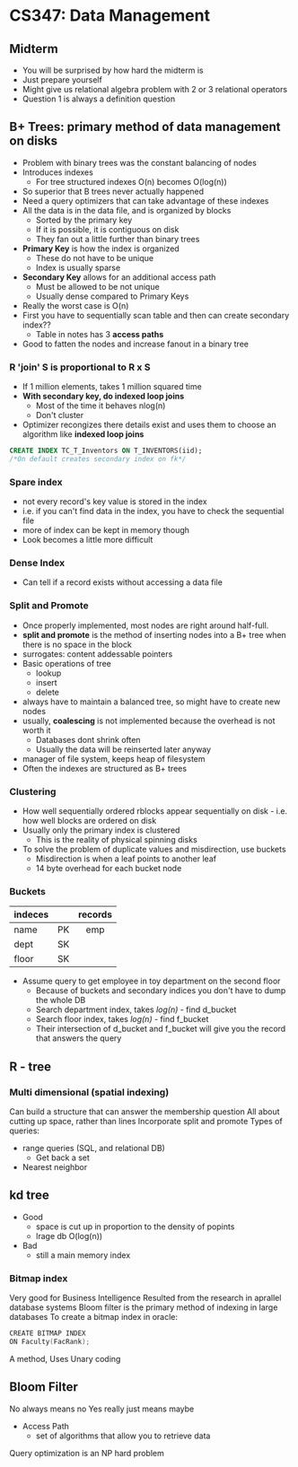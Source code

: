 # CS347: Data Management
## Midterm 
* You will be surprised by how hard the midterm is
* Just prepare yourself
* Might give us relational algebra problem with 2 or 3 relational operators
* Question 1 is always a definition question
## B+ Trees: primary method of data management on disks
* Problem with binary trees was the constant balancing of nodes
* Introduces indexes
    * For tree structured indexes O(n) becomes O(log(n))
* So superior that B trees never actually happened
* Need a query optimizers that can take advantage of these indexes
* All the data is in the data file, and is organized by blocks
    * Sorted by the primary key
    * If it is possible, it is contiguous on disk
    * They fan out a little further than binary trees
* **Primary Key** is how the index is organized
    * These do not have to be unique
    * Index is usually sparse
* **Secondary Key** allows for an additional access path
    * Must be allowed to be not unique
    * Usually dense compared to Primary Keys
* Really the worst case is O(n)
* First you have to sequentially scan table and then can create secondary index??
    * Table in notes has 3 **access paths**
* Good to fatten the nodes and increase fanout in a binary tree

### R 'join' S is proportional to R x S
* If 1 million elements, takes 1 million squared time
* **With secondary key, do indexed loop joins**
    * Most of the time it behaves nlog(n)
    * Don't cluster
* Optimizer recongizes there details exist and uses them to choose an algorithm like **indexed loop joins**
```SQL
CREATE INDEX TC_T_Inventors ON T_INVENTORS(iid); 
/*On default creates secondary index on fk*/
```

### Spare index ###
* not every record's key value is stored in the index
* i.e. if you can't find data in the index, you have to check the sequential file
* more of index can be kept in memory though
* Look becomes a little more difficult
### Dense Index ###
* Can tell if a record exists without accessing a data file
### Split and Promote ###
* Once properly implemented, most nodes are right around half-full.
* **split and promote** is the method of inserting nodes into a B+ tree when there is no space in the block
* surrogates: content addessable pointers
* Basic operations of tree
    * lookup
    * insert
    * delete
* always have to maintain a balanced tree, so might have to create new nodes
* usually, **coalescing** is not implemented because the overhead is not worth it
    * Databases dont shrink often
    * Usually the data will be reinserted later anyway
* manager of file system, keeps heap of filesystem
* Often the indexes are structured as B+ trees

### Clustering ###
* How well sequentially ordered rblocks appear sequentially on disk - i.e. how well blocks are ordered on disk
* Usually only the primary index is clustered
    * This is the reality of physical spinning disks
* To solve the problem of duplicate values and misdirection, use buckets
    * Misdirection is when a leaf points to another leaf
    * 14 byte overhead for each bucket node

### Buckets
|indeces| |records|
|-------|:-|:------:|
|name|PK|emp |
|dept|SK| |
|floor|SK| |
* Assume query to get employee in toy department on the second floor
    * Because of buckets and secondary indices you don't have to dump the whole DB
    * Search department index, takes *log(n)* - find d_bucket
    * Search floor index, takes *log(n)* - find f_bucket
    * Their intersection of d_bucket and f_bucket will give you the record that answers the query
## R - tree
### Multi dimensional (spatial indexing)
Can build a structure that can answer the membership question
All about cutting up space, rather than lines
Incorporate split and promote
Types of queries:
* range queries (SQL, and relational DB)
    * Get back a set
* Nearest neighbor
## kd tree
* Good
    * space is cut up in proportion to the density of popints
    * lrage db O(log(n))
* Bad
    * still a main memory index

### Bitmap index
Very good for Business Intelligence
Resulted from the research in aprallel database systems
Bloom filter is the primary method of indexing in large databases
To create a bitmap index in oracle:
```c++
CREATE BITMAP INDEX
ON Faculty(FacRank);
```
A method, Uses Unary coding

## Bloom Filter
No always means no
Yes really just means maybe

* Access Path
    * set of algorithms that allow you to retrieve data

Query optimization is an NP hard problem